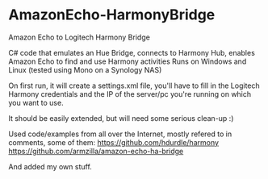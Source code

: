 # AmazonEcho-HarmonyBridge
Amazon Echo to Logitech Harmony Bridge

C# code that emulates an Hue Bridge, connects to Harmony Hub, enables Amazon Echo to find and use Harmony activities
Runs on Windows and Linux (tested using Mono on a Synology NAS)

On first run, it will create a settings.xml file, you'll have to fill in the Logitech Harmony credentials and the IP of the server/pc you're running on which you want to use.

It should be easily extended, but will need some serious clean-up :)

Used code/examples from all over the Internet, mostly refered to in comments, some of them:
https://github.com/hdurdle/harmony
https://github.com/armzilla/amazon-echo-ha-bridge

And added my own stuff.



